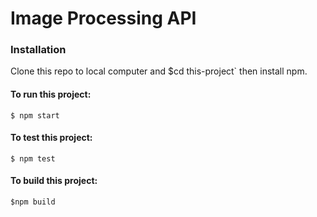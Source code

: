 # Image Processing API

### Installation

Clone this repo to local computer and $cd this-project` then install npm.

#### To run this project:

```
$ npm start
```

#### To test this project:

```
$ npm test
```

#### To build this project:

```
$npm build
```
